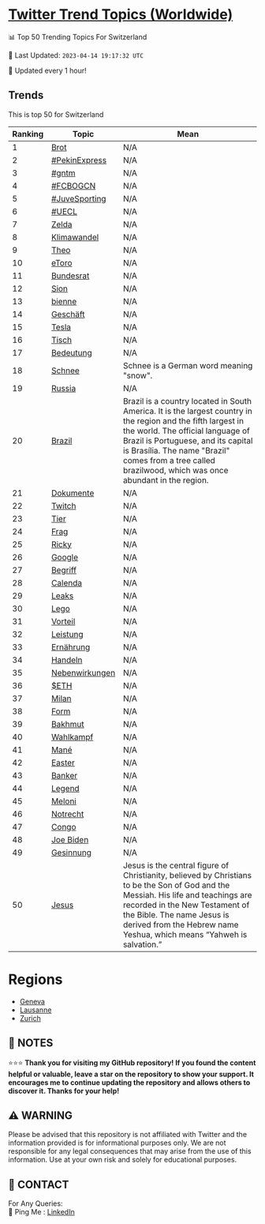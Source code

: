 [Twitter Trend Topics (Worldwide)](https://github.com/ErcinDedeoglu/Twitter-Trend-Topics)
==========


📊 Top 50 Trending Topics For Switzerland

📆 Last Updated: `2023-04-14 19:17:32 UTC`

🔧 Updated every 1 hour!


## Trends

This is top 50 for Switzerland

| Ranking | Topic | Mean |
| ------- | ------------ | ------------ |
| 1 | [Brot](http://twitter.com/search?q=Brot) | N/A |
| 2 | [#PekinExpress](http://twitter.com/search?q=%23PekinExpress) | N/A |
| 3 | [#gntm](http://twitter.com/search?q=%23gntm) | N/A |
| 4 | [#FCBOGCN](http://twitter.com/search?q=%23FCBOGCN) | N/A |
| 5 | [#JuveSporting](http://twitter.com/search?q=%23JuveSporting) | N/A |
| 6 | [#UECL](http://twitter.com/search?q=%23UECL) | N/A |
| 7 | [Zelda](http://twitter.com/search?q=Zelda) | N/A |
| 8 | [Klimawandel](http://twitter.com/search?q=Klimawandel) | N/A |
| 9 | [Theo](http://twitter.com/search?q=Theo) | N/A |
| 10 | [eToro](http://twitter.com/search?q=eToro) | N/A |
| 11 | [Bundesrat](http://twitter.com/search?q=Bundesrat) | N/A |
| 12 | [Sion](http://twitter.com/search?q=Sion) | N/A |
| 13 | [bienne](http://twitter.com/search?q=bienne) | N/A |
| 14 | [Geschäft](http://twitter.com/search?q=Gesch%c3%a4ft) | N/A |
| 15 | [Tesla](http://twitter.com/search?q=Tesla) | N/A |
| 16 | [Tisch](http://twitter.com/search?q=Tisch) | N/A |
| 17 | [Bedeutung](http://twitter.com/search?q=Bedeutung) | N/A |
| 18 | [Schnee](http://twitter.com/search?q=Schnee) | Schnee is a German word meaning "snow". |
| 19 | [Russia](http://twitter.com/search?q=Russia) | N/A |
| 20 | [Brazil](http://twitter.com/search?q=Brazil) | Brazil is a country located in South America. It is the largest country in the region and the fifth largest in the world. The official language of Brazil is Portuguese, and its capital is Brasília. The name "Brazil" comes from a tree called brazilwood, which was once abundant in the region. |
| 21 | [Dokumente](http://twitter.com/search?q=Dokumente) | N/A |
| 22 | [Twitch](http://twitter.com/search?q=Twitch) | N/A |
| 23 | [Tier](http://twitter.com/search?q=Tier) | N/A |
| 24 | [Frag](http://twitter.com/search?q=Frag) | N/A |
| 25 | [Ricky](http://twitter.com/search?q=Ricky) | N/A |
| 26 | [Google](http://twitter.com/search?q=Google) | N/A |
| 27 | [Begriff](http://twitter.com/search?q=Begriff) | N/A |
| 28 | [Calenda](http://twitter.com/search?q=Calenda) | N/A |
| 29 | [Leaks](http://twitter.com/search?q=Leaks) | N/A |
| 30 | [Lego](http://twitter.com/search?q=Lego) | N/A |
| 31 | [Vorteil](http://twitter.com/search?q=Vorteil) | N/A |
| 32 | [Leistung](http://twitter.com/search?q=Leistung) | N/A |
| 33 | [Ernährung](http://twitter.com/search?q=Ern%c3%a4hrung) | N/A |
| 34 | [Handeln](http://twitter.com/search?q=Handeln) | N/A |
| 35 | [Nebenwirkungen](http://twitter.com/search?q=Nebenwirkungen) | N/A |
| 36 | [$ETH](http://twitter.com/search?q=%24ETH) | N/A |
| 37 | [Milan](http://twitter.com/search?q=Milan) | N/A |
| 38 | [Form](http://twitter.com/search?q=Form) | N/A |
| 39 | [Bakhmut](http://twitter.com/search?q=Bakhmut) | N/A |
| 40 | [Wahlkampf](http://twitter.com/search?q=Wahlkampf) | N/A |
| 41 | [Mané](http://twitter.com/search?q=Man%c3%a9) | N/A |
| 42 | [Easter](http://twitter.com/search?q=Easter) | N/A |
| 43 | [Banker](http://twitter.com/search?q=Banker) | N/A |
| 44 | [Legend](http://twitter.com/search?q=Legend) | N/A |
| 45 | [Meloni](http://twitter.com/search?q=Meloni) | N/A |
| 46 | [Notrecht](http://twitter.com/search?q=Notrecht) | N/A |
| 47 | [Congo](http://twitter.com/search?q=Congo) | N/A |
| 48 | [Joe Biden](http://twitter.com/search?q=Joe+Biden) | N/A |
| 49 | [Gesinnung](http://twitter.com/search?q=Gesinnung) | N/A |
| 50 | [Jesus](http://twitter.com/search?q=Jesus) | Jesus is the central figure of Christianity, believed by Christians to be the Son of God and the Messiah. His life and teachings are recorded in the New Testament of the Bible. The name Jesus is derived from the Hebrew name Yeshua, which means “Yahweh is salvation.” |



# Regions

* [Geneva](</Switzerland/Geneva.md>)
* [Lausanne](</Switzerland/Lausanne.md>)
* [Zurich](</Switzerland/Zurich.md>)



## 📝 NOTES

⭐⭐⭐ **Thank you for visiting my GitHub repository! If you found the content helpful or valuable, leave a star on the repository to show your support. It encourages me to continue updating the repository and allows others to discover it. Thanks for your help!**


## ⚠️ WARNING

Please be advised that this repository is not affiliated with Twitter and the information provided is for informational purposes only. We are not responsible for any legal consequences that may arise from the use of this information. Use at your own risk and solely for educational purposes.


## 📨 CONTACT

 For Any Queries:  
            🏓 Ping Me : [LinkedIn](https://www.linkedin.com/in/ercindedeoglu/)
